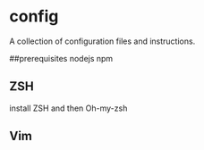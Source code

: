 # config

A collection of configuration files and instructions.

##prerequisites
nodejs
npm

## ZSH
install ZSH and then Oh-my-zsh

## Vim
